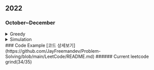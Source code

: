 ## 2022
### October~December  
<details>
<summary>Greedy</summary>
    
#### Easy  
- [2160, Minimum Sum of Four Digit Number After Splitting Digits](https://sour-othnielia-55f.notion.site/2160-Minimum-Sum-of-Four-Digit-Number-After-Splitting-Digits-216b1faeae4e421fa708eacede882564)
- [1221, Split a String in Balanced Strings](https://sour-othnielia-55f.notion.site/1221-Split-a-String-in-Balanced-Strings-1ee2b70bacff41cca977c17fe0fe03da)
- [1323, Maximum 69 Number](https://sour-othnielia-55f.notion.site/1323-Maximum-69-Number-20d7c92a8cee46c88a96f001d3a83f8c)
- [1827, Minimum Operations to Make the Array Increasing](https://sour-othnielia-55f.notion.site/1827-Minimum-Operations-to-Make-the-Array-Increasing-963d21e0b4b64c1590164703f6fb865e)
- [561, Array Partition](https://sour-othnielia-55f.notion.site/561-Array-Partition-57c021b018d44d9f902cc3642798b719)
- [942, DI String Match](https://sour-othnielia-55f.notion.site/942-DI-String-Match-255fba6234104a0c95260586afb90281)
- [1710, Maximum Units on a Truck](https://sour-othnielia-55f.notion.site/1710-Maximum-Units-on-a-Truck-8ce64e736f134c9ea8cb82154643d2a8)
> 복습 필요 2d array 정렬하는 방법 모르면 못품  
- [1217, Minimum Cost to Move Chips to The Same Position](https://sour-othnielia-55f.notion.site/1217-Minimum-Cost-to-Move-Chips-to-The-Same-Position-85485d3a6f074644b0c7fc3004886d5f)
- [1974, Minimum Time to Type Word Using Special Typewriter](https://sour-othnielia-55f.notion.site/1974-Minimum-Time-to-Type-Word-Using-Special-Typewriter-af8b34d4e7eb4b9985fac6ebe9a5f619)
- [2078, Two Furthest Houses With Different Colors](https://sour-othnielia-55f.notion.site/2078-Two-Furthest-Houses-With-Different-Colors-65ba5421ccfe44a9be22486ca1dc6a17)
> 복습 필요 two pointer로 풀지 않으면 힘들어짐
- [2224, Minimum Number of Operations to Convert Time](https://sour-othnielia-55f.notion.site/2224-Minimum-Number-of-Operations-to-Convert-Time-f95ebe6858b641a996b671396b0ff4a3)
- [2144, Minimum Cost of Buying Candies With Discount](https://sour-othnielia-55f.notion.site/2144-Minimum-Cost-of-Buying-Candies-With-Discount-e42588be652b4a1aade61613b957c97b)
- [1903, Largest Odd Number in String](https://sour-othnielia-55f.notion.site/1903-d182c93e06ea4aeda1f161b807254671)
> 복습 필요, 테크닉
- [976, Largest Perimeter Triangle](https://sour-othnielia-55f.notion.site/976-Largest-Perimeter-Triangle-8484b169ab4b4bdb9ddfe077ef5e3b0f)
> 삼각형의 필수조건을 알고있는가?
- [409, Longest Palindrome](https://sour-othnielia-55f.notion.site/409-Longest-Palindrome-703882fbe8ae430a9647f98d2e87a7af)
> 해시셋을 이용한 기본 센스 요구
- [2027, Minimum Moves to Convert String](https://sour-othnielia-55f.notion.site/2027-Minimum-Moves-to-Convert-String-e842da6133294802a67e1e765e256a91)
- [860. Lemonade Change](https://sour-othnielia-55f.notion.site/860-Lemonade-Change-178cd031c0d0430dbd2bac2f9bdddd2c)
- [1005, Maximize Sum Of Array After K Negations](https://sour-othnielia-55f.notion.site/1005-Maximize-Sum-Of-Array-After-K-Negations-bf60c092e20a4430b111039ee15e265e)
- [455, Assign Cookies](https://sour-othnielia-55f.notion.site/455-Assign-Cookies-57aaca4f94c145a1a9a3f1f980c3a111)
> 투 포인터
- [2259, Remove Digit From Number to Maximize Result](https://sour-othnielia-55f.notion.site/2259-Remove-Digit-From-Number-to-Maximize-Result-ab81f6cf873c4314a51e3181ed1295e1)
> subString
- [1013. Partition Array Into Three Parts With Equal Sum](https://sour-othnielia-55f.notion.site/1013-Partition-Array-Into-Three-Parts-With-Equal-Sum-c841194c6fb04572af07855a087b7754)

#### Medium
- [1689,	Partitioning Into Minimum Number Of Deci-Binary Numbers](https://sour-othnielia-55f.notion.site/1689-Partitioning-Into-Minimum-Number-Of-Deci-Binary-Numbers-6a468c19082240b0a9cb316f6275b15d)  
> ascii code  
- [807, Max Increase to Keep City Skyline](https://sour-othnielia-55f.notion.site/807-Max-Increase-to-Keep-City-Skyline-944f87632da94044943864ce26df5a68)
- [1877, Minimize Maximum Pair Sum in Array](https://sour-othnielia-55f.notion.site/763-Partition-Labels-538217dd61454580974556b5ee1cf65f)
- [763, Partition Labels](https://sour-othnielia-55f.notion.site/763-Partition-Labels-538217dd61454580974556b5ee1cf65f)
- [1561, Maximum Number of Coins You Can Get](https://sour-othnielia-55f.notion.site/1561-Maximum-Number-of-Coins-You-Can-Get-f1dbeeb6c2b84fc2a1ea34dbff212730)
- [1605, Find Valid Matrix Given Row and Column Sums](https://sour-othnielia-55f.notion.site/1605-Find-Valid-Matrix-Given-Row-and-Column-Sums-730239cd31e54106bbca8e9e7c658ae4)
- [921, Minimum Add to Make Parentheses Valid](https://sour-othnielia-55f.notion.site/921-Minimum-Add-to-Make-Parentheses-Valid-bfc15915a9d74baf8d295f97acdcb6ad)
- [2405, Optimal Partition of String](https://sour-othnielia-55f.notion.site/2405-Optimal-Partition-of-String-1939b90b501e47c482d086c3f126f45f)
- [2375, Construct Smallest Number From DI String](https://sour-othnielia-55f.notion.site/2375-Construct-Smallest-Number-From-DI-String-b1adea0d3b254daaa69d1af7d16b3ecc)
- [406, Queue Reconstruction by Height]
- [1529, Minimum Suffix Flips]
- [1561, Maximum Number of Coins You Can Get]
- [2294, Partition Array Such That Maximum Difference Is K]
- [1850, Minimum Adjacent Swaps to Reach the Kth Smallest Number]
  
</details>
<details>
<summary>Simulation</summary>
    
#### Easy
- [1920, Build Array from Permutation]	   
- 2011, Final Value of Variable After Performing Operations	88.9%	Easy	                          
- 1688, Count of Matches in Tournament	83.1%	Easy	                                   
- 832, Flipping an Image	80.4%	Easy	                    	 
- 2169, Count Operations to Obtain Zero	75.5%	Easy	                                          
- 2154, Keep Multiplying Found Values by Two	73.3%	Easy	                  
- 2357, Make Array Zero by Subtracting Equal Amounts	72.5%	Easy	             
- 412, Fizz Buzz	68.7%	Easy	            
- 1260, Shift 2D Grid	68.0%	Easy	                             
- 1700, Number of Students Unable to Eat Lunch	67.8%	Easy	            
- 2243, Calculate Digit Sum of a String	66.9%	Easy	           
- 2138, Divide a String Into Groups of Size k	65.1%	Easy	         
- 2180, Count Integers With Even Digit Sum	64.5%	Easy            	
- 2293, Min Max Game	64.2%	Easy        

#### medium
- 2181, Merge Nodes in Between Zeros	86.9%	Medium	         
- 2161, Partition Array According to Given Pivot	84.3%	Medium	            
- 2120, Execution of All Suffix Instructions Staying in a Grid	83.6%	Medium	                 
- 2149, Rearrange Array Elements by Sign	81.0%	Medium	            
- 2221, Find Triangular Sum of an Array	79.1%	Medium	       
- 1823, Find the Winner of the Circular Game	77.8%	Medium
  
</details>
### Code Example
[코드 상세보기](https://github.com/JayFreemandev/Problem-Solving/blob/main/LeetCode/README.md)
###### Current leetcode grind(34/35)  
